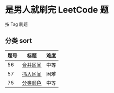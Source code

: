 # 是男人就刷完 LeetCode 题

按 Tag 刷题

## 分类 sort

| 题号 | 标题     | 难度 |
| ---- | -------- | ---- |
| 56   | [合并区间](https://github.com/StarShi/Big-Monster/blob/master/source/leet-code/doc/%E5%90%88%E5%B9%B6%E5%8C%BA%E9%97%B4.md) | 中等 |
| 57   | [插入区间](https://github.com/StarShi/Big-Monster/blob/master/source/leet-code/doc/%E6%8F%92%E5%85%A5%E5%8C%BA%E9%97%B4.md) | 困难 |
| 75   | [分类颜色](https://github.com/StarShi/Big-Monster/blob/master/source/leet-code/doc/%E5%88%86%E7%B1%BB%E9%A2%9C%E8%89%B2.md) | 中等 |
